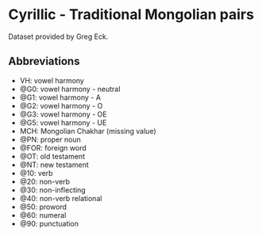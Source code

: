 # Cyrillic - Traditional Mongolian pairs

Dataset provided by Greg Eck.

## Abbreviations

- VH: vowel harmony
- @G0: vowel harmony - neutral
- @G1: vowel harmony - A
- @G2: vowel harmony - O
- @G3: vowel harmony - OE
- @G5: vowel harmony - UE
- MCH: Mongolian Chakhar (missing value)
- @PN: proper noun
- @FOR: foreign word
- @OT: old testament
- @NT: new testament
- @10: verb
- @20: non-verb
- @30: non-inflecting
- @40: non-verb relational
- @50: proword
- @60: numeral
- @90: punctuation